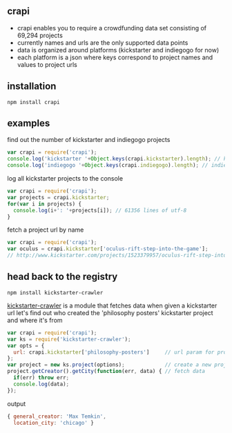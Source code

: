 ## crapi

* crapi enables you to require a crowdfunding data set consisting of 69,294 projects
* currently names and urls are the only supported data points
* data is organized around platforms (kickstarter and indiegogo for now)
* each platform is a json where keys correspond to project names and values to project urls

## installation
    npm install crapi

## examples
find out the number of kickstarter and indiegogo projects
```javascript
var crapi = require('crapi');
console.log('kickstarter '+Object.keys(crapi.kickstarter).length); // kickstarter 61356
console.log('indiegogo '+Object.keys(crapi.indiegogo).length); // indiegogo 7785
```
log all kickstarter projects to the console
```javascript
var crapi = require('crapi');
var projects = crapi.kickstarter;
for(var i in projects) {
  console.log(i+': '+projects[i]); // 61356 lines of utf-8
}
```
fetch a project url by name
```javascript
var crapi = require('crapi');
var oculus = crapi.kickstarter['oculus-rift-step-into-the-game'];
// http://www.kickstarter.com/projects/1523379957/oculus-rift-step-into-the-game
```

## head back to the registry
    npm install kickstarter-crawler
[kickstarter-crawler](https://github.com/ghostsnstuff/kickstarter-crawler) is a module that fetches data when given a kickstarter url
let's find out who created the 'philosophy posters' kickstarter project and where it's from
```javascript
var crapi = require('crapi');
var ks = require('kickstarter-crawler');
var opts = {
  url: crapi.kickstarter['philosophy-posters']     // url param for project
};
var project = new ks.project(options);             // create a new project instance
project.getCreator().getCity(function(err, data) { // fetch data
  if(err) throw err;
  console.log(data);
});
```
output
```javascript
{ general_creator: 'Max Temkin',
  location_city: 'chicago' }
```
